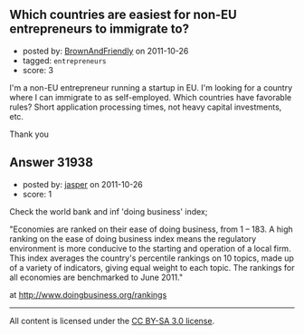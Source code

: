 ## Which countries are easiest for non-EU entrepreneurs to immigrate to?

- posted by: [BrownAndFriendly](https://stackexchange.com/users/-1/7908-brownandfriendly) on 2011-10-26
- tagged: `entrepreneurs`
- score: 3

I'm a non-EU entrepreneur running a startup in EU. I'm looking for a country where I can immigrate to as self-employed. Which countries have favorable rules? Short application processing times, not heavy capital investments, etc.

Thank you




## Answer 31938

- posted by: [jasper](https://stackexchange.com/users/-1/14059-jasper) on 2011-10-26
- score: 1

Check the world bank and inf 'doing business' index;

"Economies are ranked on their ease of doing business, from 1 – 183. A high ranking on the ease of doing business index means the regulatory environment is more conducive to the starting and operation of a local firm. This index averages the country's percentile rankings on 10 topics, made up of a variety of indicators, giving equal weight to each topic. The rankings for all economies are benchmarked to June 2011."

at http://www.doingbusiness.org/rankings



---

All content is licensed under the [CC BY-SA 3.0 license](https://creativecommons.org/licenses/by-sa/3.0/).
